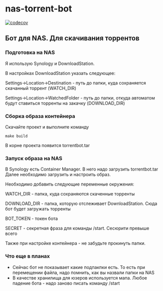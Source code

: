 # nas-torrent-bot

[![codecov](https://codecov.io/github/Tvorobey/nas-torrent-bot/graph/badge.svg?token=D5HKYF47HG)](https://codecov.io/github/Tvorobey/nas-torrent-bot)

## Бот для NAS. Для скачивания торрентов

### Подготовка на NAS
Я использую Synology и DownloadStation.

В настройках DownloadStation указать следующее:

Settings->Location->Destination - путь до папки, куда сохраняется скачанный торрент (WATCH_DIR)

Settings->Location->WatchedFolder - путь до папки, откуда автоматом будут ставиться торренты на закачку (DOWNLOAD_DIR)

### Сборка образа контейнера
Скачайте проект и выполните команду
```
make build
```
В корне проекта появится torrentbot.tar

### Запуск образа на NAS
В Synology есть Container Manager. В него надо загрузить torrentbot.tar
Далее необходимо загрузить и настроить образ.

Необходимо добавить следующие переменные окружения:

WATCH_DIR - папка, куда сохраняются скаченные торренты

DOWNLOAD_DIR - папка, которую отслеживает DownloadStation. Сюда бот будет загружать торренты

BOT_TOKEN - токен бота

SECRET - секретная фраза для команды /start. Сесюрити превыше всего

Также при настройке контейнера - не забудьте прокинуть папки.


### Что еще в планах
- Сейчас бот не показывает какие подпакпки есть. То есть при перемещении файла, надо помнить, как вы назвали папки на NAS
- В качестве хранилища для юзеров используется мапа. Любое падение бота - надо заново писать команду /start

